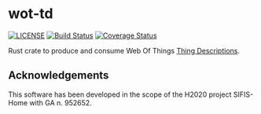 # wot-td

[![LICENSE](https://img.shields.io/badge/license-MIT-blue.svg)](LICENSE)
[![Build Status](https://github.com/sifis-home/wot-td/workflows/wot-td/badge.svg)](https://github.com/sifis-home/wot-td/actions)
[![Coverage Status](https://coveralls.io/repos/github/sifis-home/wot-td/badge.svg?branch=master)](https://coveralls.io/github/sifis-home/wot-td?branch=master)


Rust crate to produce and consume Web Of Things [Thing Descriptions](https://www.w3.org/TR/wot-thing-description/).

## Acknowledgements

This software has been developed in the scope of the H2020 project SIFIS-Home with GA n. 952652.
